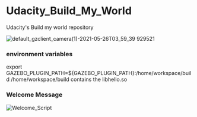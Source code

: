 # Udacity_Build_My_World
Udacity's Build my world repository

![default_gzclient_camera(1)-2021-05-26T03_59_39 929521](https://user-images.githubusercontent.com/44063372/119601241-413c7980-bdd8-11eb-8f72-903e5edcee05.jpg)


### environment variables
export GAZEBO_PLUGIN_PATH=${GAZEBO_PLUGIN_PATH}:/home/workspace/build
/home/workspace/build contains the libhello.so

### Welcome Message
![Welcome_Script](https://user-images.githubusercontent.com/44063372/119537074-b025be00-bd57-11eb-9694-f2fa0197e917.JPG)
